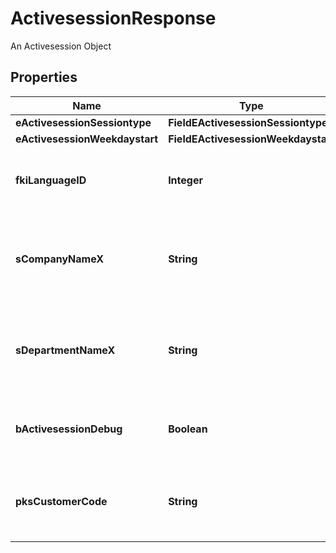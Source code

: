 

# ActivesessionResponse

An Activesession Object

## Properties

Name | Type | Description | Notes
------------ | ------------- | ------------- | -------------
**eActivesessionSessiontype** | **FieldEActivesessionSessiontype** |  | 
**eActivesessionWeekdaystart** | **FieldEActivesessionWeekdaystart** |  | 
**fkiLanguageID** | **Integer** | The unique ID of the Language.  Valid values:  |Value|Description| |-|-| |1|French| |2|English| | 
**sCompanyNameX** | **String** | The Name of the Company in the language of the requester | 
**sDepartmentNameX** | **String** | The Name of the Department in the language of the requester | 
**bActivesessionDebug** | **Boolean** | Whether the active session is in debug or not | 
**pksCustomerCode** | **String** | The customer code assigned to your account | 



